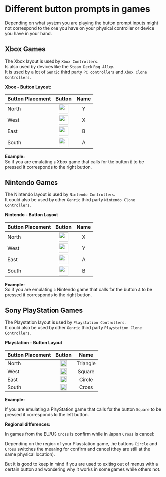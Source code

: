# Different button prompts in games

Depending on what system you are playing the button prompt inputs might not correspond to the one you have on your physical controller or device you have in your hand.

## Xbox Games
The Xbox layout is used by `Xbox Controllers`.<br>
Is also used by devices like the `Steam Deck` `Rog Alley`.<br>
It is used by a lot of  `Genric` third party `PC controllers` and `Xbox Clone Controllers`.

**Xbox - Button Layout:**<br>

| Button Placement  | Button |Name |
| :---              | :---:  |:---: |
| North             |  <img src="../../wiki_icons/kenneynl-input-pixel16×/tile_0007.png" width="30">   |Y |
| West              |  <img src="../../wiki_icons/kenneynl-input-pixel16×/tile_0006.png" width="30">    |X |
| East              |  <img src="../../wiki_icons/kenneynl-input-pixel16×/tile_0005.png" width="30">  |B |
| South             |  <img src="../../wiki_icons/kenneynl-input-pixel16×/tile_0004.png" width="30">   |A |


**Example:**<br>
So if you are emulating a Xbox game that calls for the button `B` to be pressed it corresponds to the right button.

## Nintendo Games
The Nintendo layout is used by `Nintendo Controllers`.<br>
It  could also be used by other `Genric` third party `Nintendo Clone Controllers`.

**Nintendo - Button Layout**<br>

| Button Placement  | Button |Name |
| :---              | :---:  |:---: |
| North             |  <img src="../../wiki_icons/kenneynl-input-pixel16×/tile_0006.png" width="30">   |X |
| West              |  <img src="../../wiki_icons/kenneynl-input-pixel16×/tile_0007.png" width="30">   |Y |
| East              |  <img src="../../wiki_icons/kenneynl-input-pixel16×/tile_0004.png" width="30">   |A |
| South             |  <img src="../../wiki_icons/kenneynl-input-pixel16×/tile_0005.png" width="30">   |B |


**Example:**<br>
So if you are emulating a Nintendo game that calls for the button `A` to be pressed it corresponds to the right button.

## Sony PlayStation Games
The Playstation layout is used by `Playstation Controllers`. <br>
It could also be used by other `Genric` third party `Playstation Clone Controllers`.

**Playstation - Button Layout**<br>

| Button Placement  | Button      | Name |
| :---              | :---:       |:---: |
| North             |  <img src="../../wiki_icons/playstation/playstation-triangle.png" width="20"> |Triangle |
| West              |  <img src="../../wiki_icons/playstation/playstation-square.png" width="20">   |Square |
| East              |  <img src="../../wiki_icons/playstation/playstation-circle.png" width="20">   |Circle |
| South             |  <img src="../../wiki_icons/playstation/playstation-cross.png" width="20">    |Cross |

**Example:**

If you are emulating a PlayStation game that calls for the button `Square` to be pressed it corresponds to the left button.

**Regional differences:**


In games from the EU/US `Cross` is confirm while in Japan `Cross` is cancel:

Depending on the region of your Playstation game, the buttons `Circle` and `Cross` switches the meaning for confirm and cancel (they are still at the same physical location).

But it is good to keep in mind if you are used to exiting out of menus with a certain button and wondering why it works in some games while others not.



